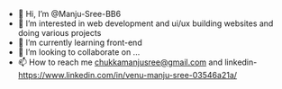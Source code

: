- 👋 Hi, I’m @Manju-Sree-BB6
- 👀 I’m interested in web development and ui/ux building websites and doing various projects
- 🌱 I’m currently learning front-end
- 💞️ I’m looking to collaborate on ...
- 📫 How to reach me chukkamanjusree@gmail.com
and linkedin-https://www.linkedin.com/in/venu-manju-sree-03546a21a/

<!---
Manju-Sree-BB6/Manju-Sree-BB6 is a ✨ special ✨ repository because its `README.md` (this file) appears on your GitHub profile.
You can click the Preview link to take a look at your changes.
--->
